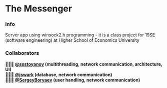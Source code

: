 # The Messenger

### Info
Server app using winsock2.h programming - it is a class project for 19SE (software engineering) at Higher School of Economics University

### Collaborators

**👨🏻‍💼 [@ssstoyanov](https://github.com/ssstoyanov) (multithreading, network communication, architecture, UI)**  
**👩🏻‍💻 [@jswark](https://github.com/jswark) (database, network communication)**  
**👨🏻‍💻 [@SergeyBoryaev](https://github.com/SergeyBoryaev) (user handling, network communication)**  
